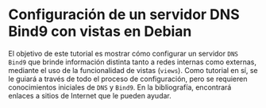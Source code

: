 # Configuración de un servidor DNS Bind9 con vistas en Debian

El objetivo de este tutorial es mostrar cómo configurar un servidor `DNS Bind9` que brinde información distinta tanto a redes internas como externas, mediante el uso de la funcionalidad de vistas (`views`). Como tutorial en sí, se le guiará a través de todo el proceso de configuración, pero se requieren conocimientos iniciales de `DNS` y `Bind9`. En la bibliografía, encontrará enlaces a sitios de Internet que le pueden ayudar.
